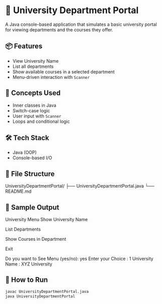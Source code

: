 # 🏫 University Department Portal

A Java console-based application that simulates a basic university portal for viewing departments and the courses they offer.

## 📦 Features
- View University Name
- List all departments
- Show available courses in a selected department
- Menu-driven interaction with `Scanner`

## 🧠 Concepts Used
- Inner classes in Java
- Switch-case logic
- User input with `Scanner`
- Loops and conditional logic

## 🛠️ Tech Stack
- Java (OOP)
- Console-based I/O

## 📁 File Structure
UniversityDepartmentPortal/
├── UniversityDepartmentPortal.java
└── README.md

## 🧪 Sample Output
University Menu
Show University Name

List Departments

Show Courses in Department

Exit

Do you want to See Menu (yes/no): yes
Enter your Choice : 1
University Name : XYZ University

## 🏃 How to Run
```bash
javac UniversityDepartmentPortal.java
java UniversityDepartmentPortal
